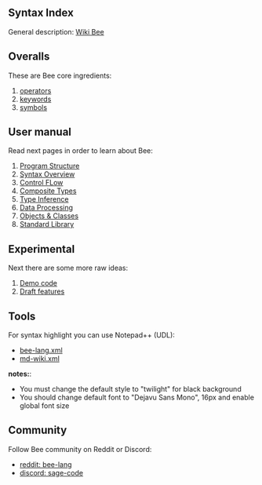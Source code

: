 ## Syntax Index

General description: [Wiki Bee](https://github.com/sage-code/bee/wiki)

## Overalls

These are Bee core ingredients:

1. [operators](operators.md)
1. [keywords](keywords.md)
1. [symbols](symbols.md)

## User manual

Read next pages in order to learn about Bee:

1. [Program Structure](structure.md)
1. [Syntax Overview](overview.md)
1. [Control FLow](control.md)
1. [Composite Types](composite.md)
1. [Type Inference](inference.md)
1. [Data Processing](processing.md)
1. [Objects & Classes](classes.md)
1. [Standard Library](standard.md)

## Experimental

Next there are some more raw ideas:

1. [Demo code](../demo/readme.md)
1. [Draft features](../draft/readme.md)

## Tools

For syntax highlight you can use Notepad++ (UDL):
 
* [bee-lang.xml](../tools/bee-lang.xml)
* [md-wiki.xml](../tools/md-wiki.xml)

**notes:**:
* You must change the default style to "twilight" for black background
* You should change default font to "Dejavu Sans Mono", 16px and enable global font size

## Community

Follow Bee community on Reddit or Discord:

*  [reddit: bee-lang](https://www.reddit.com/r/bee_lang/)
*  [discord: sage-code](https://discordapp.com/invite/sNrcHur)
